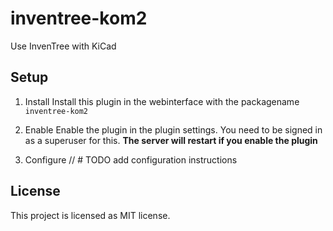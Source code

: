 # inventree-kom2

Use InvenTree with KiCad

## Setup

1. Install
Install this plugin in the webinterface with the packagename `inventree-kom2`

2. Enable
Enable the plugin in the plugin settings. You need to be signed in as a superuser for this.
**The server will restart if you enable the plugin**

3. Configure
// # TODO add configuration instructions

## License
This project is licensed as MIT license.
